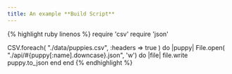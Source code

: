 ```yaml
---
title: An example **Build Script**
---
```


{% highlight ruby linenos %}
require 'csv'
require 'json'

CSV.foreach( "./data/puppies.csv", :headers => true ) do |puppy|
  File.open( "./api/#{puppy[:name].downcase}.json", 'w') do |file|
    file.write puppy.to_json
  end
end
{% endhighlight %}
